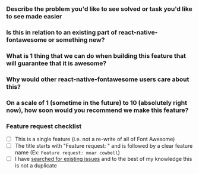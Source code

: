### Describe the problem you'd like to see solved or task you'd like to see made easier

<!--- What steps or tasks are you trying to complete along the way? -->

### Is this in relation to an existing part of react-native-fontawesome or something new?

<!--- If so, what part of Font Awesome? -->

### What is 1 thing that we can do when building this feature that will guarantee that it is awesome?

<!--- e.g. make the API super-convenient -->

### Why would other react-native-fontawesome users care about this?

<!--- e.g. because everyone wants icons that fly  -->

### On a scale of 1 (sometime in the future) to 10 (absolutely right now), how soon would you recommend we make this feature?

<!--- e.g. 5 - "while we're young" -->

### Feature request checklist

* [ ] This is a single feature (i.e. not a re-write of all of Font Awesome)
* [ ] The title starts with "Feature request: " and is followed by a clear feature name (Ex: `Feature request: moar cowbell`)
* [ ] I have [searched for existing issues](https://github.com/FortAwesome/react-native-fontawesome/issues) and to the best of my knowledge this is not a duplicate
